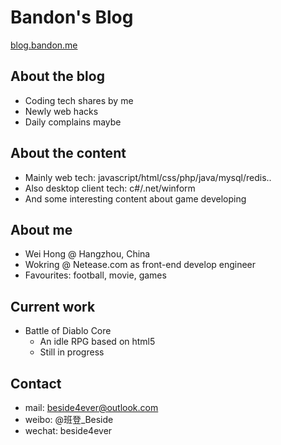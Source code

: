 # Bandon's Blog
[blog.bandon.me](http://blog.bandon.me)

## About the blog
- Coding tech shares by me
- Newly web hacks
- Daily complains maybe

## About the content
- Mainly web tech: javascript/html/css/php/java/mysql/redis..
- Also desktop client tech: c#/.net/winform
- And some interesting content about game developing

## About me
- Wei Hong @ Hangzhou, China
- Wokring @ Netease.com as front-end develop engineer
- Favourites: football, movie, games

## Current work
- Battle of Diablo Core
  - An idle RPG based on html5
  - Still in progress
  
## Contact
- mail: beside4ever@outlook.com
- weibo: @班登_Beside
- wechat: beside4ever

